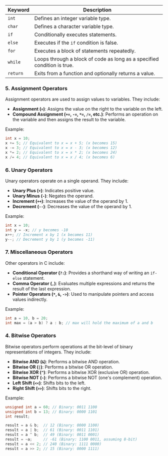 | Keyword   | Description                          |
| --------- | ------------------------------------ |
| `int`     | Defines an integer variable type.    |
| `char`    | Defines a character variable type.   |
| `if`      | Conditionally executes statements.   |
| `else`    | Executes if the `if` condition is false. |
| `for`     | Executes a block of statements repeatedly. |
| `while`   | Loops through a block of code as long as a specified condition is true. |
| `return`  | Exits from a function and optionally returns a value. |
### 5. Assignment Operators

Assignment operators are used to assign values to variables. They include:

- **Assignment (`=`)**: Assigns the value on the right to the variable on the left.
- **Compound Assignment (`+=`, `-=`, `*=`, `/=`, etc.)**: Performs an operation on the variable and then assigns the result to the variable.

Example:
```c
int x = 10;
x += 5; // Equivalent to x = x + 5; (x becomes 15)
x -= 3; // Equivalent to x = x - 3; (x becomes 12)
x *= 2; // Equivalent to x = x * 2; (x becomes 24)
x /= 4; // Equivalent to x = x / 4; (x becomes 6)
```

### 6. Unary Operators

Unary operators operate on a single operand. They include:

- **Unary Plus (`+`)**: Indicates positive value.
- **Unary Minus (`-`)**: Negates the operand.
- **Increment (`++`)**: Increases the value of the operand by 1.
- **Decrement (`--`)**: Decreases the value of the operand by 1.

Example:
```c
int x = 10;
int y = -x; // y becomes -10
x++; // Increment x by 1 (x becomes 11)
y--; // Decrement y by 1 (y becomes -11)
```

### 7. Miscellaneous Operators

Other operators in C include:

- **Conditional Operator (`?:`)**: Provides a shorthand way of writing an `if-else` statement.
- **Comma Operator (`,`)**: Evaluates multiple expressions and returns the result of the last expression.
- **Pointer Operators (`*`, `&`, `->`)**: Used to manipulate pointers and access values indirectly.

Example:
```c
int a = 10, b = 20;
int max = (a > b) ? a : b; // max will hold the maximum of a and b
```
### 4. Bitwise Operators

Bitwise operators perform operations at the bit-level of binary representations of integers. They include:

- **Bitwise AND (`&`)**: Performs a bitwise AND operation.
- **Bitwise OR (`|`)**: Performs a bitwise OR operation.
- **Bitwise XOR (`^`)**: Performs a bitwise XOR (exclusive OR) operation.
- **Bitwise NOT (`~`)**: Performs a bitwise NOT (one's complement) operation.
- **Left Shift (`<<`)**: Shifts bits to the left.
- **Right Shift (`>>`)**: Shifts bits to the right.

Example:
```c
unsigned int a = 60; // Binary: 0011 1100
unsigned int b = 13; // Binary: 0000 1101
int result;

result = a & b;  // 12 (Binary: 0000 1100)
result = a | b;  // 61 (Binary: 0011 1101)
result = a ^ b;  // 49 (Binary: 0011 0001)
result = ~a;     // -61 (Binary: 1100 0011, assuming 8-bit)
result = a << 2; // 240 (Binary: 1111 0000)
result = a >> 2; // 15 (Binary: 0000 1111)
```